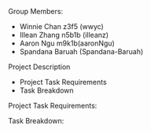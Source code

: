 Group Members:
* Winnie Chan z3f5 (wwyc)
* Illean Zhang n5b1b (illeanz)
* Aaron Ngu m9k1b(aaronNgu)
* Spandana Baruah (Spandana-Baruah)



Project Description
* Project Task Requirements
* Task Breakdown

Project Task Requirements:

Task Breakdown:
